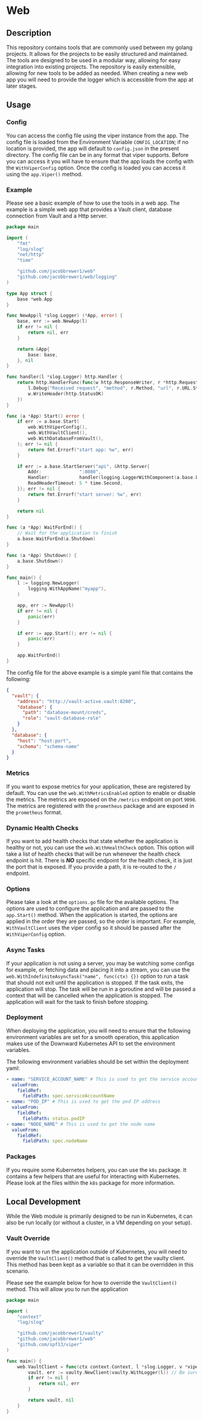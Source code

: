 # Web

## Description

This repository contains tools that are commonly used between my golang projects. It allows for the projects to be
easily structured and maintained. The tools are designed to be used in a modular way, allowing for easy integration into
existing projects. The repository is easily extensible, allowing for new tools to be added as needed. When creating a
new web app you will need to provide the logger which is accessible from the app at later stages.

## Usage

### Config

You can access the config file using the viper instance from the app. The config file is loaded from the Environment
Variable `CONFIG_LOCATION`; if no location is provided, the app will default to `config.json` in the present directory.
The config file can be in any format that viper supports. Before you can access it you will have to ensure that the app
loads the config with the `WithViperConfig` option. Once the config is loaded you can access it using the `app.Viper()`
method.

### Example

Please see a basic example of how to use the tools in a web app. The example is a simple web app that provides a Vault
client, database connection from Vault and a Http server.

```go
package main

import (
	"fmt"
	"log/slog"
	"net/http"
	"time"

	"github.com/jacobbrewer1/web"
	"github.com/jacobbrewer1/web/logging"
)

type App struct {
	base *web.App
}

func NewApp(l *slog.Logger) (*App, error) {
	base, err := web.NewApp(l)
	if err != nil {
		return nil, err
	}

	return &App{
		base: base,
	}, nil
}

func handler(l *slog.Logger) http.Handler {
	return http.HandlerFunc(func(w http.ResponseWriter, r *http.Request) {
		l.Debug("Received request", "method", r.Method, "url", r.URL.String())
		w.WriteHeader(http.StatusOK)
	})
}

func (a *App) Start() error {
	if err := a.base.Start(
		web.WithViperConfig(),
		web.WithVaultClient(),
		web.WithDatabaseFromVault(),
	); err != nil {
		return fmt.Errorf("start app: %w", err)
	}

	if err := a.base.StartServer("api", &http.Server{
		Addr:              ":8080",
		Handler:           handler(logging.LoggerWithComponent(a.base.Logger(), "api-handler")),
		ReadHeaderTimeout: 5 * time.Second,
	}); err != nil {
		return fmt.Errorf("start server: %w", err)
	}

	return nil
}

func (a *App) WaitForEnd() {
	// Wait for the application to finish
	a.base.WaitForEnd(a.Shutdown)
}

func (a *App) Shutdown() {
	a.base.Shutdown()
}

func main() {
	l := logging.NewLogger(
		logging.WithAppName("myapp"),
	)

	app, err := NewApp(l)
	if err != nil {
		panic(err)
	}

	if err := app.Start(); err != nil {
		panic(err)
	}

	app.WaitForEnd()
}

```

The config file for the above example is a simple yaml file that contains the following:

```json
{
  "vault": {
    "address": "http://vault-active.vault:8200",
    "database": {
      "path": "database-mount/creds",
      "role": "vault-database-role"
    }
  },
  "database": {
    "host": "host:port",
    "schema": "schema-name"
  }
}
```

### Metrics

If you want to expose metrics for your application, these are registered by default. You can use the
`web.WithMetricsEnabled` option to enable or disable the metrics. The metrics are exposed on the `/metrics` endpoint on
port `9090`. The metrics are registered with the `prometheus` package and are exposed in the `prometheus` format.

### Dynamic Health Checks

If you want to add health checks that state whether the application is healthy or not, you can use the
`web.WithHealthCheck` option. This option will take a list of health checks that will be run whenever the health check
endpoint is hit. There is **_NO_** specific endpoint for the health check, it is just the port that is exposed. If you
provide a path, it is re-routed to the `/` endpoint.

### Options

Please take a look at the `options.go` file for the available options. The options are used to configure the application
and are passed to the `app.Start()` method. When the application is started, the options are applied in the order they
are passed, so the order is important. For example, `WithVaultClient` uses the viper config so it should be passed after
the `WithViperConfig` option.

### Async Tasks

If your application is not using a server, you may be watching some configs for example, or fetching data and placing it
into a stream, you can use the `web.WithIndefiniteAsyncTask("name", func(ctx) {})` option to run a task that should not
exit until the application is stopped. If the task exits, the application will stop. The task will be run in a goroutine
and will be passed a context that will be cancelled when the application is stopped. The application will wait for the
task to finish before stopping.

### Deployment

When deploying the application, you will need to ensure that the following environment variables are set for a smooth
operation, this application makes use of the Downward Kubernetes API to set the environment variables.

The following environment variables should be set within the deployment yaml:

```yaml
- name: "SERVICE_ACCOUNT_NAME" # This is used to get the service account name; additionally, Vault will fail to initialize if this is not set.
  valueFrom:
    fieldRef:
      fieldPath: spec.serviceAccountName
- name: "POD_IP" # This is used to get the pod IP address
  valueFrom:
    fieldRef:
      fieldPath: status.podIP
- name: "NODE_NAME" # This is used to get the node name
  valueFrom:
    fieldRef:
      fieldPath: spec.nodeName
```

### Packages

If you require some Kubernetes helpers, you can use the `k8s` package. It contains a few helpers that are useful for
interacting with Kubernetes. Please look at the files within the `k8s` package for more information.

## Local Development

While the Web module is primarily designed to be run in Kubernetes, it can also be run locally (or without a cluster, in
a VM depending on your setup).

### Vault Override

If you want to run the application outside of Kubernetes, you will need to override the `VaultClient()` method that is
called to get the vaulty client. This method has been kept as a variable so that it can be overridden in this scenario.

Please see the example below for how to override the `VaultClient()` method. This will allow you to run the application

```go
package main

import (
	"context"
	"log/slog"

	"github.com/jacobbrewer1/vaulty"
	"github.com/jacobbrewer1/web"
	"github.com/spf13/viper"
)

func main() {
	web.VaultClient = func(ctx context.Context, l *slog.Logger, v *viper.Viper) (vaulty.Client, error) {
		vault, err := vaulty.NewClient(vaulty.WithLogger(l)) // Be sure to pass in the authentication method, etc.
		if err != nil {
			return nil, err
		}

		return vault, nil
	}
}

```